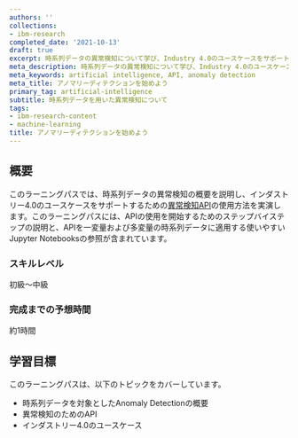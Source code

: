 ```yaml
---
authors: ''
collections:
- ibm-research
completed_date: '2021-10-13'
draft: true
excerpt: 時系列データの異常検知について学び、Industry 4.0のユースケースをサポートするための異常検知APIの使用についてのデモをご覧いただけます。
meta_description: 時系列データの異常検知について学び、Industry 4.0のユースケースをサポートするための異常検知APIの使用についてのデモをご覧いただけます。
meta_keywords: artificial intelligence, API, anomaly detection
meta_title: アノマリーディテクションを始めよう
primary_tag: artificial-intelligence
subtitle: 時系列データを用いた異常検知について
tags:
- ibm-research-content
- machine-learning
title: アノマリーディテクションを始めよう
---
```


## 概要

このラーニングパスでは、時系列データの異常検知の概要を説明し、インダストリー4.0のユースケースをサポートするための[異常検知API](https://developer.ibm.com/apis/catalog/ai4industry--anomaly-detection-product/api/API--ai4industry--anomaly-detection-api/#connection_check)の使用方法を実演します。このラーニングパスには、APIの使用を開始するためのステップバイステップの説明と、APIを一変量および多変量の時系列データに適用する使いやすいJupyter Notebooksの参照が含まれています。

### スキルレベル

初級～中級

### 完成までの予想時間

約1時間

## 学習目標

このラーニングパスは、以下のトピックをカバーしています。

* 時系列データを対象としたAnomaly Detectionの概要
* 異常検知のためのAPI
* インダストリー4.0のユースケース